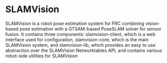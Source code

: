 # SLAMVision

SLAMVision is a robot pose estimation system for FRC combining vision-based pose estimation with a GTSAM-based PoseSLAM solver for sensor fusion. It contains three components: slamvision-client, which is a web interface used for configuration, slamvision-core, which is the main SLAMVision system, and slamvision-lib, which provides an easy to use abstraction over the SLAMVision Networktables API, and contains various robot-side utilities for SLAMVision